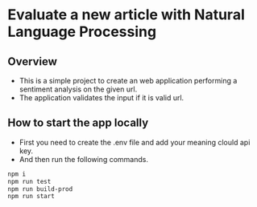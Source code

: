 # Evaluate a new article with Natural Language Processing

## Overview

- This is a simple project to create an web application performing a sentiment analysis on the given url. 
- The application validates the input if it is valid url.

## How to start the app locally

- First you need to create the .env file and add your meaning clould api key. 
- And then run the following commands.

```bash
npm i
npm run test
npm run build-prod
npm run start
```